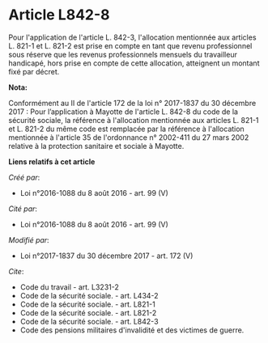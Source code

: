 # Article L842-8

Pour l'application de l'article L. 842-3, l'allocation mentionnée aux articles L. 821-1 et L. 821-2 est prise en compte en
tant que revenu professionnel sous réserve que les revenus professionnels mensuels du travailleur handicapé, hors prise en
compte de cette allocation, atteignent un montant fixé par décret.

**Nota:**

Conformément au II de l'article 172 de la loi n° 2017-1837 du 30 décembre 2017 : Pour l’application à Mayotte de l'article L.
842-8 du code de la sécurité sociale, la référence à l'allocation mentionnée aux articles L. 821-1 et L. 821-2 du même code
est remplacée par la référence à l'allocation mentionnée à l'article 35 de l'ordonnance n° 2002-411 du 27 mars 2002 relative
à la protection sanitaire et sociale à Mayotte.

**Liens relatifs à cet article**

_Créé par_:

  - Loi n°2016-1088 du 8 août 2016 - art. 99 (V)

_Cité par_:

  - Loi n°2016-1088 du 8 août 2016 - art. 99 (V)

_Modifié par_:

  - Loi n°2017-1837 du 30 décembre 2017 - art. 172 (V)

_Cite_:

  - Code du travail - art. L3231-2
  - Code de la sécurité sociale. - art. L434-2
  - Code de la sécurité sociale. - art. L821-1
  - Code de la sécurité sociale. - art. L821-2
  - Code de la sécurité sociale. - art. L842-3
  - Code des pensions militaires d'invalidité et des victimes de guerre.

